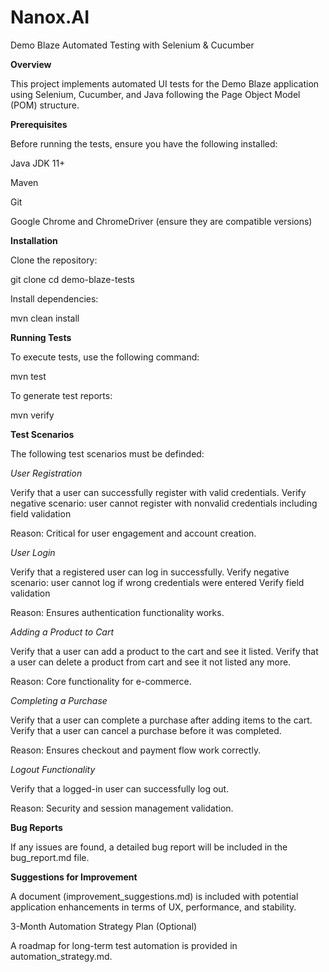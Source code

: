 # Nanox.AI

Demo Blaze Automated Testing with Selenium & Cucumber

**Overview**

This project implements automated UI tests for the Demo Blaze application using Selenium, Cucumber, and Java following the Page Object Model (POM) structure.

**Prerequisites**

Before running the tests, ensure you have the following installed:

Java JDK 11+

Maven

Git

Google Chrome and ChromeDriver (ensure they are compatible versions)

**Installation**

Clone the repository:

git clone <repository-url>
cd demo-blaze-tests

Install dependencies:

mvn clean install

**Running Tests**

To execute tests, use the following command:

mvn test

To generate test reports:

mvn verify

**Test Scenarios**

The following test scenarios must be definded:

_User Registration_

Verify that a user can successfully register with valid credentials.
Verify negative scenario: user cannot register with nonvalid credentials including field validation

Reason: Critical for user engagement and account creation.

_User Login_

Verify that a registered user can log in successfully.
Verify negative scenario: user cannot log if wrong credentials were entered
Verify field validation

Reason: Ensures authentication functionality works.

_Adding a Product to Cart_

Verify that a user can add a product to the cart and see it listed.
Verify that a user can delete a product from cart and see it not listed any more.

Reason: Core functionality for e-commerce.

_Completing a Purchase_

Verify that a user can complete a purchase after adding items to the cart.
Verify that a user can cancel a purchase before it was completed.

Reason: Ensures checkout and payment flow work correctly.

_Logout Functionality_

Verify that a logged-in user can successfully log out.

Reason: Security and session management validation.

**Bug Reports**

If any issues are found, a detailed bug report will be included in the bug_report.md file.

**Suggestions for Improvement**

A document (improvement_suggestions.md) is included with potential application enhancements in terms of UX, performance, and stability.

3-Month Automation Strategy Plan (Optional)

A roadmap for long-term test automation is provided in automation_strategy.md.
